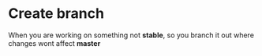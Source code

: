 Create branch
==============

When you are working on something not **stable**, 
so you branch it out where changes wont affect **master**
